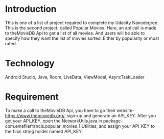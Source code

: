 # Introduction
This is one of a list of project required to complete my Udacity Nanodegree. This is the second project, called Popular Movies. Here, 
an api call is made to theMovieDB Api to get a list of all movies. And users will be able to specify how they want the list of movies 
sorted. Either by popularity or most rated.

# Technology
Android Studio, Java, Room, LiveData, ViewModel, AsyncTaskLoader

# Requirement
To make a call to theMovieDB Api, you have to go their website- https://www.themoviedb.org/, sign-up and generate an API_KEY. After you get
your API_KEY, open the NetworkUtils.java in package- com.emefilefrancis.popular_movies_1.Utilities, and assign your API_KEY to the final 
string holder named API_KEY.
